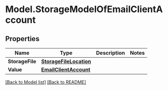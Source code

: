 # Model.StorageModelOfEmailClientAccount
## Properties
Name | Type | Description | Notes
------------ | ------------- | ------------- | -------------
**StorageFile** | [**StorageFileLocation**](StorageFileLocation.md) |  | 
**Value** | [**EmailClientAccount**](EmailClientAccount.md) |  | 



[[Back to Model list]](Models.doc) [[Back to README]](README.md)


